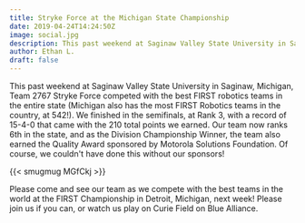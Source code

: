```yaml
---
title: Stryke Force at the Michigan State Championship
date: 2019-04-24T14:24:50Z
image: social.jpg
description: This past weekend at Saginaw Valley State University in Saginaw, Michigan, Team 2767 Stryke Force competed with the best FIRST robotics teams in the entire state.
author: Ethan L.
draft: false
---
```


This past weekend at Saginaw Valley State University in Saginaw, Michigan, Team 2767 Stryke Force competed with the best FIRST robotics teams in the entire state (Michigan also has the most FIRST Robotics teams in the country, at 542!). We finished in the semifinals, at Rank 3, with a record of 15-4-0 that came with the 210 total points we earned. Our team now ranks 6th in the state, and as the Division Championship Winner, the team also earned the Quality Award sponsored by Motorola Solutions Foundation. Of course, we couldn't have done this without our sponsors!

<!--more-->

{{< smugmug MGfCkj >}}

Please come and see our team as we compete with the best teams in the world at the FIRST Championship in Detroit, Michigan, next week! Please join us if you can, or watch us play on Curie Field on Blue Alliance.
